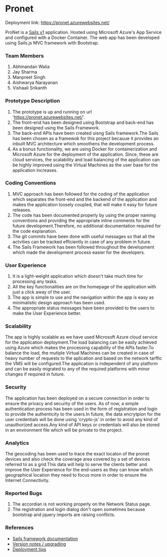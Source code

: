 # Pronet
Deployment link: https://pronet.azurewebsites.net/

ProNet is a [Sails v1](https://sailsjs.com) application. Hosted using Microsoft Azure's App Service and configured with a Docker Container. The web app has been developed using Sails.js MVC framework with Bootstrap.

### Team Members
1. Abhinandan Walia
2. Jay Sharma
3. Manpreet Singh
4. Aishwarya Narayanan
5. Vishaali Srikanth

### Prototype Description
1. The prototype is up and running on url 'https://pronet.azurewebsites.net/'.
2. The front-end has been designed using Bootstrap and back-end has been designed using the Sails Framework.
3. The back-end APIs have been created uisng Sails framework.The Sails has been chosen as a framewok for this project
   becauue it provides an inbuilt MVC architecture which smoothens the development process.
4. As a bonus functionality, we are using Docker for containerization and Microsoft Azure for the deployment of the application.
   Since, these are cloud services, the scalability and load balancing of the application can be highly improved using the Virtual
   Machines as the user base for the application increases.

### Coding Conventions
1. MVC approach has been followed for the coding of the application which separates the front-end and the backend of the application
   and makes the application loosely coupled, that will make it easy for future releases.
2. The code has been documented properly by using the proper naming conventions and providing the appropriate inline comments for the
   future development.Therefore, no additional documentation required for the code explanation.
3. The git commits have been done with useful messages so that all the actvities can be tracked efficiently in case of any problem in           future.
4. The Sails Framework has been followed throughout the development which made the development process easier for the developers.

### User Experience
1. It is a light-weight application which doesn't take much time for processing any tasks.
2. All the key functionalities are on the homepage of the application with just a click away of the user.
3. The app is simple to use and the navigation within the app is easy as minimalistic design approach has been used.
4. The appropriate status messages have been provided to the users to make the User Experience better.

### Scalability
The app is highly scalable as we have used Microsoft Azure cloud service for the application deployment.The load balancing can be easily
achieved using Azure which makes the processing capability of the APIs faster.To balance the load, the mutiple Virtual Machines can be 
created in case of heavy number of requests to the aplication and based on the network tarffic the VMS will be configured.The application is independent of any platform and can be easily migrated to any of the required platforms with minor changes if required in future.

### Security
The application has been deployed on a secure connection in order to ensure the privacy and security of the users.
As of now, a simple authentication process has been used in the form of registration and login to provide the authenticity
to the users.In future, the data encrytpion for the user credentials will be done using 'crypto-js' in order to avoid any 
kind of unauthorized access.Any kind of API keys or credentials will also be stored in an environment file which will be
private to the project.

### Analytics
The geocoding has been used to trace the exact locaton of the pronet devices and also check the coverage area covered by a set of devices
referred to as a grid.This data will help to serve the clients better and improve the User Experience for the end-users as they can
know which geographical location they need to focus more in order to ensure the Internet Connectivity.

### Reported Bugs
1. The accordian is not working properly on the Network Status page. 
2. The registration and login dialog don't open sometimes because bootstrap and jquery imports are raising conflicts.

### References
+ [Sails framework documentation](https://sailsjs.com/get-started)
+ [Version notes / upgrading](https://sailsjs.com/documentation/upgrading)
+ [Deployment tips](https://sailsjs.com/documentation/concepts/deployment)
